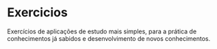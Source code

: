 # Exercicios
Exercícios de aplicações de estudo mais simples, para a prática de conhecimentos já sabidos e desenvolvimento de novos conhecimentos.
